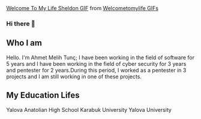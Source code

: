 <div class="tenor-gif-embed" data-postid="15780534" data-share-method="host" data-width="100%" data-aspect-ratio="1.21760391198044"><a href="https://tenor.com/view/welcome-to-my-life-life-sheldon-gif-15780534">Welcome To My Life Sheldon GIF</a> from <a href="https://tenor.com/search/welcometomylife-gifs">Welcometomylife GIFs</a></div><script type="text/javascript" async src="https://tenor.com/embed.js"></script>

### Hi there 👋

Who I am
------------------------------
Hello. I'm Ahmet Melih Tunç; I have been working in the field of software for 5 years and I have been working in the field of cyber security for 3 years and pentester for 2 years.During this period, I worked as a pentester in 3 projects and I am still working in one of these projects.

My Education Lifes
------------------------------
Yalova Anatolian High School
Karabuk University
Yalova University


